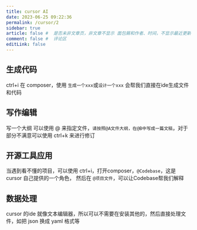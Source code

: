 ```yaml
---
title: cursor AI
date: 2023-06-25 09:22:36
permalink: /cursor/2
sidebar: true
article: false #  是否未非文章页，非文章不显示 面包屑和作者、时间，不显示最近更新栏，不会参与到最近更新文章的数据计算中
comment: false #  评论区
editLink: false
---
```


## 生成代码
ctrl+i 在 composer，使用 `生成一个xxx`或`设计一个xxx` 会帮我们直接在ide生成文件和代码

## 写作编辑
写一个大纲
可以使用 @ 来指定文件，`请按照@A文件大纲，在@B中写成一篇文稿`，对于部分不满意可以使用 ctrl+k 来进行修订

## 开源工具应用
当遇到看不懂的项目，可以使用 ctrl+i，打开composer，`@Codebase`，这是 cursor 自己提供的一个角色， 然后在 `@项目文件`，可以让Codebase帮我们解释

## 数据处理
cursor 的ide 就像文本编辑器，所以可以不需要在安装其他的，然后直接处理文件，如把 json 换成 yaml 格式等